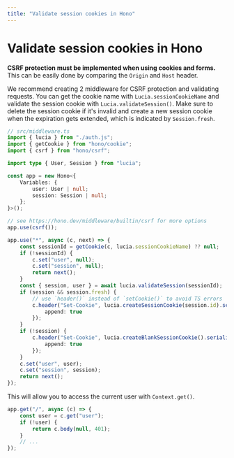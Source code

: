 ```yaml
---
title: "Validate session cookies in Hono"
---
```


# Validate session cookies in Hono

**CSRF protection must be implemented when using cookies and forms.** This can be easily done by comparing the `Origin` and `Host` header.

We recommend creating 2 middleware for CSRF protection and validating requests. You can get the cookie name with `Lucia.sessionCookieName` and validate the session cookie with `Lucia.validateSession()`. Make sure to delete the session cookie if it's invalid and create a new session cookie when the expiration gets extended, which is indicated by `Session.fresh`.

```ts
// src/middleware.ts
import { lucia } from "./auth.js";
import { getCookie } from "hono/cookie";
import { csrf } from "hono/csrf";

import type { User, Session } from "lucia";

const app = new Hono<{
	Variables: {
		user: User | null;
		session: Session | null;
	};
}>();

// see https://hono.dev/middleware/builtin/csrf for more options
app.use(csrf());

app.use("*", async (c, next) => {
	const sessionId = getCookie(c, lucia.sessionCookieName) ?? null;
	if (!sessionId) {
		c.set("user", null);
		c.set("session", null);
		return next();
	}
	const { session, user } = await lucia.validateSession(sessionId);
	if (session && session.fresh) {
		// use `header()` instead of `setCookie()` to avoid TS errors
		c.header("Set-Cookie", lucia.createSessionCookie(session.id).serialize(), {
			append: true
		});
	}
	if (!session) {
		c.header("Set-Cookie", lucia.createBlankSessionCookie().serialize(), {
			append: true
		});
	}
	c.set("user", user);
	c.set("session", session);
	return next();
});
```

This will allow you to access the current user with `Context.get()`.

```ts
app.get("/", async (c) => {
	const user = c.get("user");
	if (!user) {
		return c.body(null, 401);
	}
	// ...
});
```
